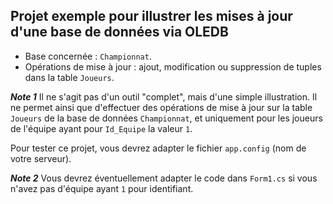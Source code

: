 ## Projet exemple pour illustrer les mises à jour d'une base de données via OLEDB

* Base concernée : `Championnat`.
* Opérations de mise à jour : ajout, modification ou suppression de tuples dans la table `Joueurs`.

***Note 1*** Il ne s'agit pas d'un outil "complet", mais d'une simple illustration. Il ne permet ainsi que d'effectuer des opérations de mise à jour sur la table `Joueurs` de la base de données `Championnat`, et uniquement pour les joueurs de l'équipe ayant pour `Id_Equipe` la valeur `1`.

Pour tester ce projet, vous devrez adapter le fichier `app.config` (nom de votre serveur).

***Note 2*** Vous devrez éventuellement adapter le code dans `Form1.cs` si vous n'avez pas d'équipe ayant `1` pour identifiant.
